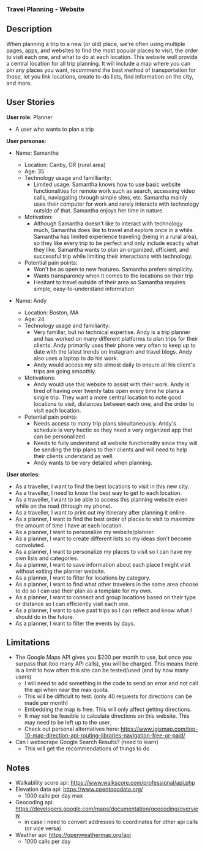 ### Travel Planning - Website

## Description

When planning a trip to a new (or old) place, we're often using multiple pages, apps, and websites to find the most popular places to visit, the order to visit each one, and what to do at each location. This website woll provide a central location for all trip planning. It will include a map where you can pin any places you want, recommend the best method of transportation for those, let you link locations, create to-do lists, find information on the city, and more.

## User Stories

**User role:** Planner
-  A user who wants to plan a trip

**User personas:**
- Name: Samantha
    - Location: Canby, OR (rural area)
    - Age: 35
    - Technology usage and familliarity:
        - Limited usage. Samantha knows how to use basic website functionalities for remote work such as search, accessing video calls, naviagating through simple sites, etc. Samantha mainly uses their computer for work and rarely interacts with technology outside of that. Samantha enjoys her time in nature.
    - Motivation:
        - Although Samantha doesn't like to interact with technology much, Samantha does like to travel and explore once in a while. Samantha has limited experience traveling (being in a rural area), so they like every trip to be perfect and only include exactly what they like. Samantha wants to plan an organized, efficient, and successful trip while limiting their interactions with technology.
    - Potential pain points:
        - Won't be as open to new features. Samantha prefers simplicity.
        - Wants transparency when it comes to the locations on their trip
        - Hesitant to travel outside of their area so Samantha requires simple, easy-to-understand information

- Name: Andy
    - Location: Boston, MA
    - Age: 24
    - Technology usage and familiarity:
        - Very familiar, but no technical expertise. Andy is a trip planner and has worked on many different platforms to plan trips for their clients. Andy primarily uses their phone very often to keep up to date with the latest trends on Instagram and travel blogs. Andy also uses a laptop to do his work.
        - Andy would access my site almost daily to ensure all his client's trips are going smoothly.
    - Motivations:
        - Andy would use this website to assist with their work. Andy is tired of having over twenty tabs open every time he plans a single trip. They want a more central location to note good locations to visit, distances between each one, and the order to visit each location.
    - Potential pain points:
        - Needs access to many trip plans simultaneously. Andy's schedule is very hectic so they need a very organized app that can be personalized.
        - Needs to fully understand all website functionality since they will be sending the trip plans to their clients and will need to help their clients understand as well.
        - Andy wants to be very detailed when planning.


**User stories:**
- As a traveller, I want to find the best locations to visit in this new city.
- As a traveller, I need to know the best way to get to each location.
- As a traveller, I want to be able to access this planning website even while on the road (through my phone).
- As a traveller, I want to print out my itinerary after planning it online.
- As a planner, I want to find the best order of places to visit to maximize the amount of time I have at each location.
- As a planner, I want to personalize my website/planner.
- As a planner, I want to create different lists so my ideas don't become convoluted.
- As a planner, I want to personalize my places to visit so I can have my own lists and categories.
- As a planner, I want to save information about each place I might visit without exiting the planner website.
- As a planner, I want to filter for locations by category.
- As a planner, I want to find what other travelers in the same area choose to do so I can use their plan as a template for my own.
- As a planner, I want to connect and group locations based on their type or distance so I can efficiently visit each one.
- As a planner, I want to save past trips so I can reflect and know what I should do in the future.
- As a planner, I want to filter the events by days.

## Limitations
- The Google Maps API gives you $200 per month to use, but once you surpass that (too many API calls), you will be charged. This means there is a limit to how often this site can be tested/used (and by how many users)
    - I will need to add something in the code to send an error and not call the api when near the max quota.
    - This will be difficult to test. (only 40 requests for directions can be made per month)
    - Embedding the map is free. This will only affect getting directions.
    - It may not be feasible to calculate directions on this website. This may need to be left up to the user.
    - Check out personal alternatives here: https://www.igismap.com/top-10-map-direction-api-routing-libraries-navigation-free-or-paid/
- Can I webscrape Google Search Results? (need to learn)
    - This will get the recommendations of things to do
    
## Notes
  - Walkability score api: https://www.walkscore.com/professional/api.php
  - Elevation data api: https://www.opentopodata.org/
    - 1000 calls per day max
  - Geocoding api: https://developers.google.com/maps/documentation/geocoding/overview
    - in case I need to convert addresses to coordinates for other api calls (or vice versa)
  - Weather api: https://openweathermap.org/api
    - 1000 calls per day
